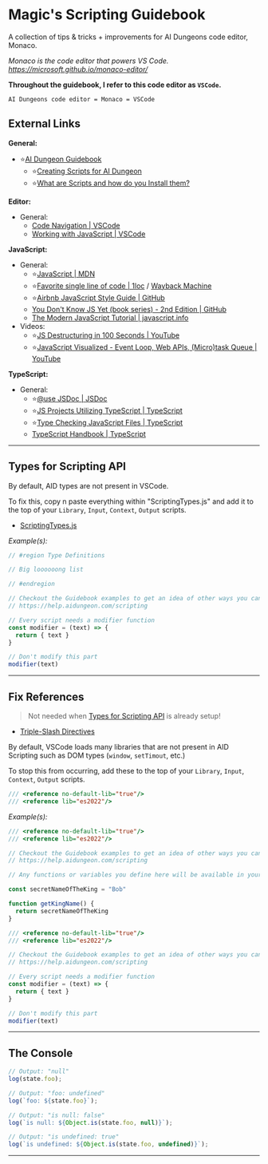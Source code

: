 # Magic's Scripting Guidebook

A collection of tips & tricks + improvements for AI Dungeons code editor, Monaco.

*Monaco is the code editor that powers VS Code. <https://microsoft.github.io/monaco-editor/>*

**Throughout the guidebook, I refer to this code editor as `VSCode`.**

`AI Dungeons code editor = Monaco = VSCode`

## **External Links**

**General:**

- ⭐[AI Dungeon Guidebook](https://help.aidungeon.com)
  - ⭐[Creating Scripts for AI Dungeon](https://help.aidungeon.com/scripting)
  - ⭐[What are Scripts and how do you Install them?](https://help.aidungeon.com/what-are-scripts-and-how-do-you-install-them)

**Editor:**

- General:
  - [Code Navigation | VSCode](https://code.visualstudio.com/docs/editing/editingevolved)
  - [Working with JavaScript | VSCode](https://code.visualstudio.com/docs/nodejs/working-with-javascript)

**JavaScript:**

- General:
  - ⭐[JavaScript | MDN](https://developer.mozilla.org/en-US/docs/Web/JavaScript)
  - ⭐[Favorite single line of code | 1loc](https://github.com/phuocng/1loc) / [Wayback Machine](https://web.archive.org/web/20250419154835/https://phuoc.ng/collection/1-loc/)
  - ⭐[Airbnb JavaScript Style Guide | GitHub](https://github.com/airbnb/javascript)
  - [You Don't Know JS Yet (book series) - 2nd Edition | GitHub](https://github.com/getify/You-Dont-Know-JS)
  - [The Modern JavaScript Tutorial | javascript.info](https://javascript.info/)
- Videos:
  - ⭐[JS Destructuring in 100 Seconds | YouTube](https://youtu.be/UgEaJBz3bjY)
  - ⭐[JavaScript Visualized - Event Loop, Web APIs, (Micro)task Queue | YouTube](https://youtu.be/eiC58R16hb8)

**TypeScript:**

- General:
  - ⭐[@use JSDoc | JSDoc](https://jsdoc.app/)
  - ⭐[JS Projects Utilizing TypeScript | TypeScript](https://www.typescriptlang.org/docs/handbook/intro-to-js-ts.html)
  - ⭐[Type Checking JavaScript Files | TypeScript](https://www.typescriptlang.org/docs/handbook/type-checking-javascript-files.html)
  - [TypeScript Handbook | TypeScript](https://www.typescriptlang.org/docs/handbook/intro.html)

---

## Types for Scripting API

By default, AID types are not present in VSCode.

To fix this, copy n paste everything within "ScriptingTypes.js" and add it to the top of your `Library`, `Input`, `Context`, `Output` scripts.

- [ScriptingTypes.js](https://github.com/magicoflolis/aidungeon.js/blob/main/tests/ScriptingTypes.js)

*Example(s):*

```js
// #region Type Definitions

// Big loooooong list

// #endregion

// Checkout the Guidebook examples to get an idea of other ways you can use scripting
// https://help.aidungeon.com/scripting

// Every script needs a modifier function
const modifier = (text) => {
  return { text }
}

// Don't modify this part
modifier(text)
```

---

## Fix References

> Not needed when [Types for Scripting API](#types-for-scripting-api) is already setup!

- [Triple-Slash Directives](https://www.typescriptlang.org/docs/handbook/triple-slash-directives.html)

By default, VSCode loads many libraries that are not present in AID Scripting such as DOM types (`window`, `setTimout`, etc.)

To stop this from occurring, add these to the top of your `Library`, `Input`, `Context`, `Output` scripts.

```ts
/// <reference no-default-lib="true"/>
/// <reference lib="es2022"/>
```

*Example(s):*

```js
/// <reference no-default-lib="true"/>
/// <reference lib="es2022"/>

// Checkout the Guidebook examples to get an idea of other ways you can use scripting
// https://help.aidungeon.com/scripting

// Any functions or variables you define here will be available in your other modifier scripts.

const secretNameOfTheKing = "Bob"

function getKingName() {
  return secretNameOfTheKing
}
```

```js
/// <reference no-default-lib="true"/>
/// <reference lib="es2022"/>

// Checkout the Guidebook examples to get an idea of other ways you can use scripting
// https://help.aidungeon.com/scripting

// Every script needs a modifier function
const modifier = (text) => {
  return { text }
}

// Don't modify this part
modifier(text)
```

---

## The Console

```js
// Output: "null"
log(state.foo);

// Output: "foo: undefined"
log(`foo: ${state.foo}`);

// Output: "is null: false"
log(`is null: ${Object.is(state.foo, null)}`);

// Output: "is undefined: true"
log(`is undefined: ${Object.is(state.foo, undefined)}`);
```

---
